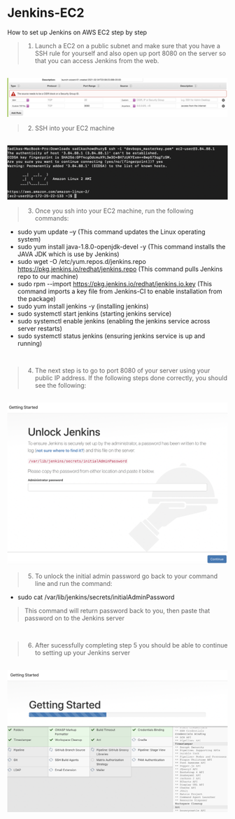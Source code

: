 # Jenkins-EC2
How to set up Jenkins on AWS EC2 step by step 


> 1. Launch a EC2 on a public subnet and make sure that you have a SSH rule for yourself and also open up port 8080 on the server so that you can access Jenkins from the web.

<br>
<img src= "Imgs/sg.png">

> 2. SSH into your EC2 machine 

<br>
<img src= "Imgs/ssh.png">
<br>

> 3. Once you ssh into your EC2 machine, run the following commands:
* sudo yum update –y (This command updates the Linux operating system)
* sudo yum install java-1.8.0-openjdk-devel -y (This command installs the JAVA JDK which is use by Jenkins)
* sudo wget -O /etc/yum.repos.d/jenkins.repo https://pkg.jenkins.io/redhat/jenkins.repo (This command pulls Jenkins repo to our machine)
* sudo rpm --import https://pkg.jenkins.io/redhat/jenkins.io.key (This command imports a key file from Jenkins-CI to enable installation from the package)
*  sudo yum install jenkins -y (installing jenkins)
* sudo systemctl start jenkins (starting jenkins service)
* sudo systemctl enable jenkins (enabling the jenkins service across server restarts)
* sudo systemctl status jenkins (ensuring jenkins service is up and running)
<br>

> 4. The next step is to go to port 8080 of your server using your public IP address. If the following steps done correctly, you should see the following:
<br>
<img src= "Imgs/unlock.png">
<br>

> 5. To unlock the initial admin password go back to your command line and run the command: 
* sudo cat /var/lib/jenkins/secrets/initialAdminPassword
> This command will return password back to you, then paste that password on to the Jenkins server
<br>

> 6. After sucessfully completing step 5 you should be able to continue to setting up your Jenkins server
<br>
<img src= "Imgs/complete.png">
<br>
